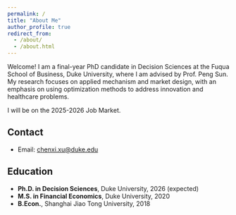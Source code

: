```yaml
---
permalink: /
title: "About Me"
author_profile: true
redirect_from: 
  - /about/
  - /about.html
---
```


Welcome! I am a final-year PhD candidate in Decision Sciences at the Fuqua School of Business, Duke University, where I am advised by Prof. Peng Sun. My research focuses on applied mechanism and market design, with an emphasis on using optimization methods to address innovation and healthcare problems. 

I will be on the 2025-2026 Job Market.

## Contact
* Email: chenxi.xu@duke.edu

## Education
* **Ph.D. in Decision Sciences**, Duke University, 2026 (expected)
* **M.S. in Financial Economics**, Duke University, 2020
* **B.Econ.**, Shanghai Jiao Tong University, 2018



